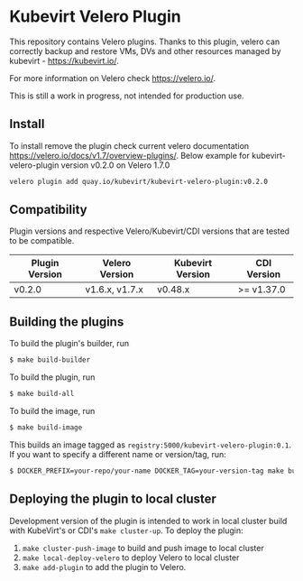 # Kubevirt Velero Plugin

This repository contains Velero plugins. Thanks to this plugin, velero can correctly backup and restore 
VMs, DVs and other resources managed by kubevirt - https://kubevirt.io/. 

For more information on Velero check https://velero.io/.

This is still a work in progress, not intended for production use.

## Install

To install remove the plugin check current velero documentation https://velero.io/docs/v1.7/overview-plugins/.
Below example for kubevirt-velero-plugin version v0.2.0 on Velero 1.7.0

```bash
velero plugin add quay.io/kubevirt/kubevirt-velero-plugin:v0.2.0
```
## Compatibility 

Plugin versions and respective Velero/Kubevirt/CDI versions that are tested to be compatible.

| Plugin Version  | Velero Version | Kubevirt Version | CDI Version   |
|-----------------|----------------|------------------|---------------|
| v0.2.0          | v1.6.x, v1.7.x | v0.48.x          | \>= v1.37.0 |

## Building the plugins

To build the plugin's builder, run

```bash
$ make build-builder
```

To build the plugin, run

```bash
$ make build-all
```

To build the image, run

```bash
$ make build-image
```

This builds an image tagged as `registry:5000/kubevirt-velero-plugin:0.1`. If you want to specify a different name or version/tag, run:

```bash
$ DOCKER_PREFIX=your-repo/your-name DOCKER_TAG=your-version-tag make build-image
```

## Deploying the plugin to local cluster

Development version of the plugin is intended to work in local cluster build with KubeVirt's or CDI's `make cluster-up`.
To deploy the plugin:


1. `make cluster-push-image` to build and push image to local cluster
2. `make local-deploy-velero` to deploy Velero to local cluster
3. `make add-plugin` to add the plugin to Velero.
